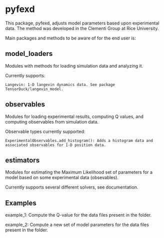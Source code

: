 pyfexd
======

This package, pyfexd, adjusts model parameters based upon experimental data. The method was developed in the Clementi Group at Rice University. 

Main packages and methods to be aware of for the end user is:

model_loaders
-------------

Modules with methods for loading simulation data and analyzing it.

Currently supports:

    Langevin: 1-D langevin dynamics data. See package TensorDuck/langevin_model.

observables
-----------

Modules for loading experimental results, computing Q values, and computing observables from simulation data.

Observable types currently supported:

    ExperimentalObservables.add_histogram(): Adds a histogram data and associated observables for 1-D position data.

estimators
----------

Modules for estimating the Maximum Likelihood set of parameters for a model based on some experimental data (obsevables). 

Currently supports several different solvers, see documentation. 


Examples
--------

example_1: Compute the Q-value for the data files present in the folder.

example_2: Compute a new set of model parameters for the data files present in the folder.




